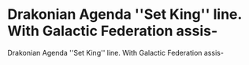 # Drakonian Agenda ''Set King'' line. With Galactic Federation assis-

Drakonian Agenda ''Set King'' line. With Galactic Federation assis-